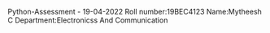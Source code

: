 Python-Assessment - 19-04-2022
Roll number:19BEC4123
Name:Mytheesh C
Department:Electronicss And Communication
